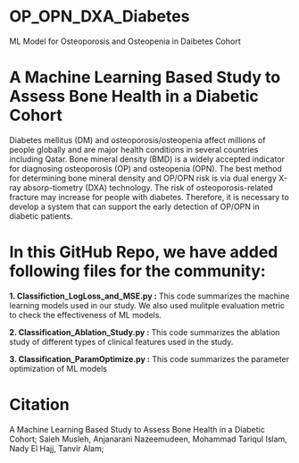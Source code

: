 # OP_OPN_DXA_Diabetes
ML Model for Osteoporosis and Osteopenia in Daibetes Cohort
# A Machine Learning Based Study to Assess Bone Health in a Diabetic Cohort 
Diabetes mellitus (DM) and osteoporosis/osteopenia affect millions of people globally and are major health conditions in 
several countries including Qatar. Bone mineral density (BMD) is a widely accepted indicator for diagnosing osteoporosis (OP) 
and osteopenia (OPN). The best method for determining bone mineral density and OP/OPN risk is via dual energy X-ray absorp-tiometry (DXA) technology. 
The risk of osteoporosis-related fracture may increase for people with diabetes. Therefore, it is necessary to develop a system that can support the 
early detection of OP/OPN in diabetic patients. 

In this GitHub Repo, we have added following files for the community:
======================================================================

**1. Classifiction_LogLoss_and_MSE.py :**  This code summarizes the machine learning models used in our study. We also used mulitple evaluation metric to check the effectiveness of ML models.

**2. Classification_Ablation_Study.py :** This code summarizes the ablation study of different types of clinical features used in the study.

**3. Classification_ParamOptimize.py :**  This code summarizes the parameter optimization of ML models

# Citation 

A Machine Learning Based Study to Assess Bone Health in a Diabetic Cohort; Saleh Musleh, Anjanarani Nazeemudeen, Mohammad Tariqul Islam, Nady El Hajj, Tanvir Alam;
